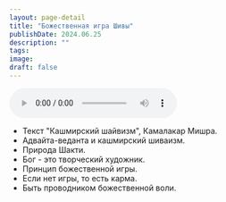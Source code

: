 ```yaml
---
layout: page-detail
title: "Божественная игра Шивы"
publishDate: 2024.06.25
description: ""
tags:
image:
draft: false
---
```


<audio title="2024.06.25 - Божественная игра Шивы.mp3" src="https://filer-api.advayta.org/v1.0/public/files/74184" controls=""></audio>

* Текст "Кашмирский шайвизм", Камалакар Мишра.
* Адвайта-веданта и кашмирский шиваизм.
* Природа Шакти.
* Бог - это творческий художник.
* Принцип божественной игры.
* Если нет игры, то есть карма.
* Быть проводником божественной воли.

  
